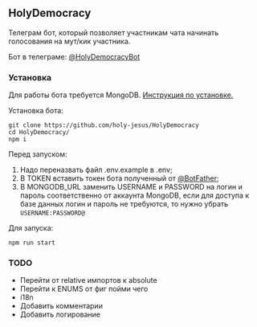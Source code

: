 ## HolyDemocracy

Телеграм бот, который позволяет участникам чата начинать голосования на мут/кик участника. 

Бот в телеграме: [@HolyDemocracyBot](https://t.me/HolyDemocracyBot)

### Установка

Для работы бота требуется MongoDB. [Инструкция по установке.](https://www.mongodb.com/docs/manual/administration/install-community/)

Установка бота:

```
git clone https://github.com/holy-jesus/HolyDemocracy
cd HolyDemocracy/
npm i
```

Перед запуском:
1) Надо переназвать файл .env.example в .env; 
2) В TOKEN вставить токен бота полученный от [@BotFather](https://t.me/BotFather);
3) В MONGODB_URL заменить USERNAME и PASSWORD на логин и пароль соответственно от аккаунта MongoDB, если для доступа к базе данных логин и пароль не требуются, то нужно убрать `USERNAME:PASSWORD@`

Для запуска:

```
npm run start
```

### TODO

- Перейти от relative импортов к absolute
- Перейти к ENUMS от фиг пойми чего
- i18n
- Добавить комментарии
- Добавить логирование

